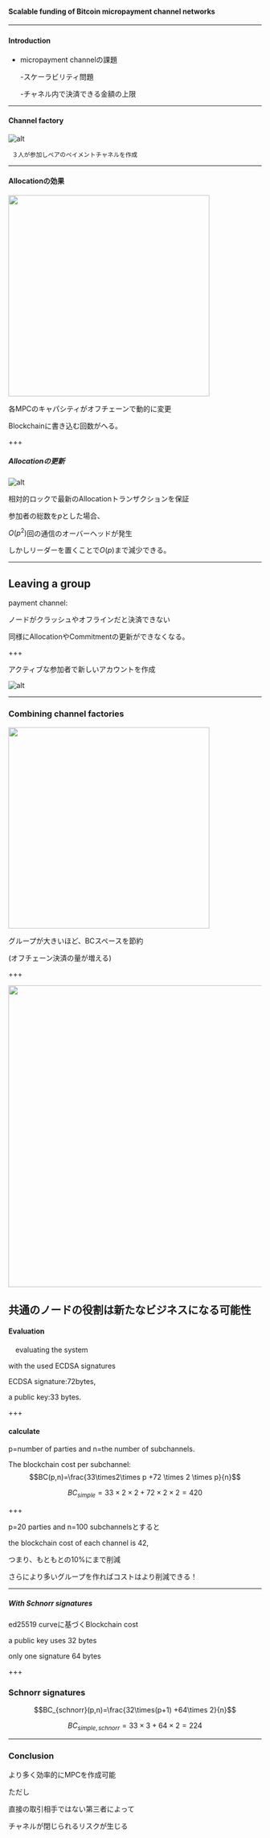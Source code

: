 #### Scalable funding of Bitcoin micropayment channel networks





---
#### Introduction　
- micropayment channelの課題

  -スケーラビリティ問題
  
  -チャネル内で決済できる金額の上限




---


#### Channel factory

![alt](mpay2.png)

     ３人が参加しペアのペイメントチャネルを作成
---


#### Allocationの効果
<img src="mpay8.png" width="400">



各MPCのキャパシティがオフチェーンで動的に変更

Blockchainに書き込む回数がへる。


+++
##### Allocationの更新
![alt](mpay4.png)

相対的ロックで最新のAllocationトランザクションを保証

参加者の総数を$p$とした場合、

$O(p^{2})$回の通信のオーバーヘッドが発生

しかしリーダーを置くことで$O(p)$まで減少できる。


---

##  Leaving a group

payment channel:

ノードがクラッシュやオフラインだと決済できない



同様にAllocationやCommitmentの更新ができなくなる。

+++

アクティブな参加者で新しいアカウントを作成

![alt](mpay6.png) 
      
---

### Combining channel factories
     

<img src="mpay7.png" width="400">
   
   グループが大きいほど、BCスペースを節約
   
   (オフチェーン決済の量が増える)   
  
+++

  <img src="mpay9.png" width="600">
  
  共通のノードの役割は新たなビジネスになる可能性
---      
  


####  Evaluation 
  
 　evaluating the system
  
   with the used ECDSA signatures
   
   ECDSA signature:72bytes, 
   
   a public key:33 bytes.

+++
#### calculate

   p=number of parties and n=the number of subchannels. 
   
   The blockchain cost per subchannel:
   $$BC(p,n)=\frac{33\times2\times p +72 \times 2 \times p}{n}$$
    
   $$BC_{simple}=33\times2\times2+72\times2\times2=420$$

+++


p=20 parties and n=100 subchannelsとすると

the blockchain cost of each channel is 42, 

つまり、もともとの10%にまで削減

さらにより多いグループを作ればコストはより削減できる！

---

##### With Schnorr signatures
 
ed25519 curveに基づくBlockchain cost

a public key uses 32 bytes 

only one  signature 64 bytes

+++
### Schnorr signatures


$$BC_{schnorr}(p,n)=\frac{32\times(p+1) +64\times 2}{n}$$


$$BC_{simple,schnorr}=33\times3+64\times2=224$$


---
### Conclusion

より多く効率的にMPCを作成可能

ただし

直接の取引相手ではない第三者によって

チャネルが閉じられるリスクが生じる








